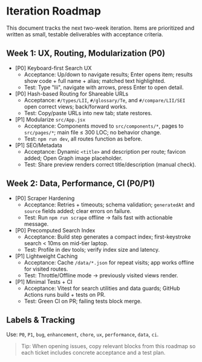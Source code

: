 # Iteration Roadmap

This document tracks the next two-week iteration. Items are prioritized and written as small, testable deliverables with acceptance criteria.

## Week 1: UX, Routing, Modularization (P0)
- [P0] Keyboard-first Search UX
  - Acceptance: Up/down to navigate results; Enter opens item; results show code + full name + alias; matched text highlighted.
  - Test: Type "lii", navigate with arrows, press Enter to open detail.
- [P0] Hash-based Routing for Shareable URLs
  - Acceptance: `#/types/LII`, `#/glossary/Te`, and `#/compare/LII/SEI` open correct views; back/forward works.
  - Test: Copy/paste URLs into new tab; state restores.
- [P1] Modularize `src/App.jsx`
  - Acceptance: Components moved to `src/components/*`, pages to `src/pages/*`; main file ≤ 300 LOC; no behavior change.
  - Test: `npm run dev`, all routes function as before.
- [P1] SEO/Metadata
  - Acceptance: Dynamic `<title>` and description per route; favicon added; Open Graph image placeholder.
  - Test: Share preview renders correct title/description (manual check).

## Week 2: Data, Performance, CI (P0/P1)
- [P0] Scraper Hardening
  - Acceptance: Retries + timeouts; schema validation; `generatedAt` and `source` fields added; clear errors on failure.
  - Test: Run `npm run scrape` offline → fails fast with actionable message.
- [P0] Precomputed Search Index
  - Acceptance: Build step generates a compact index; first-keystroke search < 10ms on mid-tier laptop.
  - Test: Profile in dev tools; verify index size and latency.
- [P1] Lightweight Caching
  - Acceptance: Cache `/data/*.json` for repeat visits; app works offline for visited routes.
  - Test: Throttle/Offline mode → previously visited views render.
- [P1] Minimal Tests + CI
  - Acceptance: Vitest for search utilities and data guards; GitHub Actions runs build + tests on PR.
  - Test: Green CI on PR; failing tests block merge.

## Labels & Tracking
Use: `P0`, `P1`, `bug`, `enhancement`, `chore`, `ux`, `performance`, `data`, `ci`.

> Tip: When opening issues, copy relevant blocks from this roadmap so each ticket includes concrete acceptance and a test plan.

